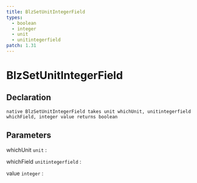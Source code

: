 ```yaml
---
title: BlzSetUnitIntegerField
types:
  - boolean
  - integer
  - unit
  - unitintegerfield
patch: 1.31
---
```


# BlzSetUnitIntegerField

## Declaration

```jass
native BlzSetUnitIntegerField takes unit whichUnit, unitintegerfield whichField, integer value returns boolean
```

## Parameters
whichUnit `unit`
: 

whichField `unitintegerfield`
: 

value `integer`
: 
